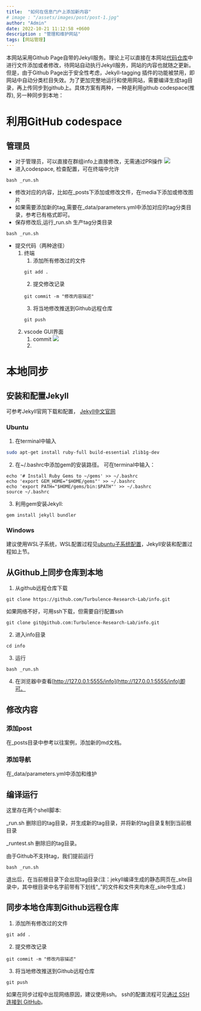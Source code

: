 ```yaml
---
title:  "如何在信息门户上添加新内容"
# image : "/assets/images/post/post-1.jpg"
author: "Admin"
date: 2022-10-21 11:12:58 +0600
description : "管理和维护网站"
tags: [网站管理]
---
```


本网站采用Github Page自带的Jekyll服务。理论上可以直接在本网站[代码仓库](https://github.com/Turbulence-Research-Lab/info)中进行文件添加或者修改，待网站自动执行Jekyll服务，网站的内容也就随之更新。但是，由于Github Page出于安全性考虑，Jekyll-tagging 插件的功能被禁用，即网站中自动分类栏目失效。为了更加完整地运行和使用网站，需要编译生成tag目录，再上传同步到github上。具体方案有两种，一种是利用github codespace(推荐), 另一种同步到本地：

# 利用GitHub codespace

## 管理员
- 对于管理员，可以直接在群组info上直接修改，无需通过PR操作
![](/info/media/imag/2022-10-21-update-website/update_website_1.png)
- 进入codespace, 检查配置，可在终端中允许
```
bash _run.sh
```
- 修改对应的内容，比如在_posts下添加或修改文件，在media下添加或修改图片
- 如果需要添加新的tag,需要在_data/parameters.yml中添加对应的tag分类目录，参考已有格式即可。
- 保存修改后,运行_run.sh 生产tag分类目录
```
bash _run.sh
```
- 提交代码（两种途径）
    1. 终端
        1. 添加所有修改过的文件
        ```
        git add .
        ```
        2. 提交修改记录
        ```
        git commit -m "修改内容描述"
        ```
        3. 将当地修改推送到Github远程仓库
        ```
        git push
        ```
    2. vscode GUI界面 
        1. commit
        ![](/info/media/imag/2022-10-21-update-website/update_website_2.png)
        2. 

# 本地同步

## 安装和配置Jekyll

可参考Jekyll官网下载和配置， [Jekyll中文官网](https://www.jekyll.com.cn/)

### Ubuntu
1. 在terminal中输入
```bash
sudo apt-get install ruby-full build-essential zlib1g-dev
```
2. 在~/.bashrc中添加gem的安装路径。
可在terminal中输入：
```
echo '# Install Ruby Gems to ~/gems' >> ~/.bashrc
echo 'export GEM_HOME="$HOME/gems"' >> ~/.bashrc
echo 'export PATH="$HOME/gems/bin:$PATH"' >> ~/.bashrc
source ~/.bashrc
```
3. 利用gem安装Jekyll:

```
gem install jekyll bundler
```

### Windows
建议使用WSL子系统，WSL配置过程见[ubuntu子系统配置](https://zhuanlan.zhihu.com/p/76032647)，Jekyll安装和配置过程如上节。

## 从Github上同步仓库到本地
1. 从github远程仓库下载
```
git clone https://github.com/Turbulence-Research-Lab/info.git
```
如果网络不好，可用ssh下载，但需要自行配置ssh
```
git clone git@github.com:Turbulence-Research-Lab/info.git
```
2. 进入info目录
```
cd info
```
3. 运行
```
bash _run.sh
```
4. 在浏览器中查看[http://127.0.0.1:5555/info](http://127.0.0.1:5555/info)即可。

## 修改内容
### 添加post
在_posts目录中参考以往案例，添加新的md文档。

### 添加导航

在_data/parameters.yml中添加和维护

## 编译运行
这里存在两个shell脚本:

_run.sh 删除旧的tag目录，并生成新的tag目录，并将新的tag目录复制到当前根目录

_runtest.sh 删除旧的tag目录。

由于Github不支持tag，我们提前运行
```
bash _run.sh
```
退出后，在当前根目录下会出现tag目录(注：jekyll编译生成的静态网页在_site目录中，其中根目录中名字前带有下划线“_”的文件和文件夹均未在_site中生成.)

## 同步本地仓库到Github远程仓库
1. 添加所有修改过的文件
```
git add .
```
2. 提交修改记录
```
git commit -m "修改内容描述"
```
3. 将当地修改推送到Github远程仓库
```
git push
```

如果在同步过程中出现网络原因，建议使用ssh。 ssh的配置流程可见[通过 SSH 连接到 GitHub](https://docs.github.com/cn/authentication/connecting-to-github-with-ssh)。
